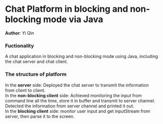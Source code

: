 
# Chat Platform in blocking and non-blocking mode via Java
<b>Author</b>: Yi Qin
### Fuctionality
A chat application in blocking and non-blocking mode using Java, including the chat server and chat client.

### The structure of platform</br>
In the <b> server</b>  side: Deployed the chat server to transmit the information from client to client. </br>
In the <b>non-blocking client</b>  side: Achieved monitoring the input from command line all the time, store it in
buffer and transmit to server channel. Detected the information from server channel and printed it out.</br>
In the <b>blocking client</b> side: monitor user input and get inputStream from server, then parse it to the screen.</br>


  










